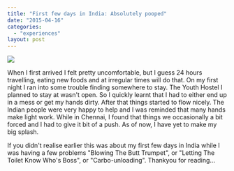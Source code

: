 ```yaml
---
title: "First few days in India: Absolutely pooped"
date: "2015-04-16"
categories: 
  - "experiences"
layout: post
---
```


![]({{site.baseurl}}/images/{{page.coverImage}})

When I first arrived I felt pretty uncomfortable, but I guess 24 hours travelling, eating new foods and at irregular times will do that. On my first night I ran into some trouble finding somewhere to stay. The Youth Hostel I planned to stay at wasn't open. So I quickly learnt that I had to either end up in a mess or get my hands dirty. After that things started to flow nicely. The Indian people were very happy to help and I was reminded that many hands make light work. While in Chennai, I found that things we occasionally a bit forced and I had to give it bit of a push. As of now, I have yet to make my big splash.

If you didn't realise earlier this was about my first few days in India while I was having a few problems "Blowing The Butt Trumpet", or "Letting The Toilet Know Who's Boss", or "Carbo-unloading". Thankyou for reading...
